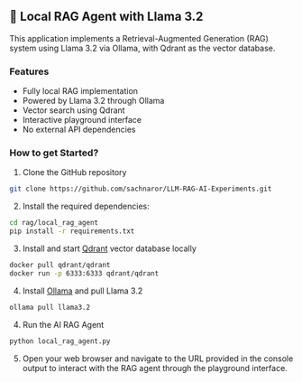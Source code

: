 ## 🦙 Local RAG Agent with Llama 3.2
This application implements a Retrieval-Augmented Generation (RAG) system using Llama 3.2 via Ollama, with Qdrant as the vector database.


### Features
- Fully local RAG implementation
- Powered by Llama 3.2 through Ollama
- Vector search using Qdrant
- Interactive playground interface
- No external API dependencies

### How to get Started?

1. Clone the GitHub repository
```bash
git clone https://github.com/sachnaror/LLM-RAG-AI-Experiments.git
```

2. Install the required dependencies:

```bash
cd rag/local_rag_agent
pip install -r requirements.txt
```

3. Install and start [Qdrant](https://qdrant.tech/) vector database locally

```bash
docker pull qdrant/qdrant
docker run -p 6333:6333 qdrant/qdrant
```

4. Install [Ollama](https://ollama.com/download) and pull Llama 3.2
```bash
ollama pull llama3.2
```

4. Run the AI RAG Agent 
```bash
python local_rag_agent.py
```
5. Open your web browser and navigate to the URL provided in the console output to interact with the RAG agent through the playground interface.


